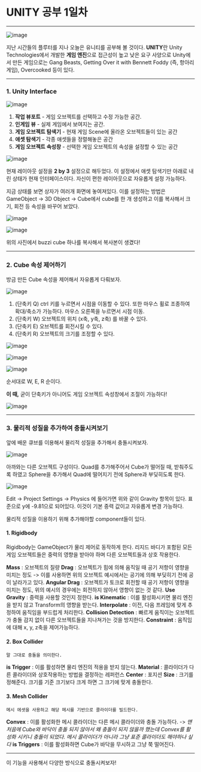 # UNITY 공부 1일차
------------------
![image](https://user-images.githubusercontent.com/59796964/72577847-7b118c00-3917-11ea-894b-ba23fb2768e8.png)

지난 시간들의 플루터를 지나 오늘은 유니티를 공부해 볼 것이다. **UNITY**란 Unity Technologies에서 개발한 **게임 엔진**으로 접근성이 높고 낮은 요구 사양으로 Unity에서 만든 게임으로는 Gang Beasts, Getting Over it with Bennett Foddy (즉, 항아리 게임), Overcooked 등이 있다.

------------
### 1. Unity Interface

![image](https://user-images.githubusercontent.com/59796964/72578867-bbbed480-391a-11ea-9fc6-fa79d30648c9.png)

1. **작업 뷰포트** - 게임 오브젝트를 선택하고 수정 가능한 공간. 
2.  **인게임 뷰** - 실제 게임에서 보여지는 공간. 
3.  **게임 오브젝트 탐색기** - 현재 게임 Scene에 올라온 오브젝트들이 있는 공간
4.  **애셋 탐색기** - 각종 애셋들을 정렬해놓은 공간
5.  **게임 오브젝트 속성창** - 선택한 게임 오브젝트의 속성을 설정할 수 있는 공간

![image](https://user-images.githubusercontent.com/59796964/72579030-3851b300-391b-11ea-9c02-06cd0a55e11e.png)

현재 레이아웃 설정을 **2 by 3** 설정으로 해두었다. 이 설정에서 애셋 탐색기만 아래로 내린 상태가 현재 인터페이스이다. 자신이 편한 레이아웃으로 자유롭게 설정 가능하다.

지금 상태를 보면 상자가 여러개 화면에 놓여져있다. 이를 설정하는 방법은 GameObject -> 3D Object -> Cube에서 cube를 한 개 생성하고 이를 복사해서 크기, 회전 등 속성을 바꾸어 보았다. 

![image](https://user-images.githubusercontent.com/59796964/72579324-20c6fa00-391c-11ea-87cd-061e91e7d741.png)

![image](https://user-images.githubusercontent.com/59796964/72579353-33413380-391c-11ea-85bf-83f4a8fcd977.png)

위의 사진에서 buzzi cube 하나를 복사해서 복사본이 생겼다!

------------

### 2. Cube 속성 제어하기

방금 만든 Cube 속성을 제어해서 자유롭게 다뤄보자.

![image](https://user-images.githubusercontent.com/59796964/72579969-fc6c1d00-391d-11ea-9f48-90a1c6f71b25.png)

1. (단축키 Q) ctrl 키를 누르면서 시점을 이동할 수 있다. 또한 마우스 휠로 조종하여 확대/축소가 가능하다. 마우스 오른쪽을 누르면서 시점 이동.
2.  (단축키 W) 오브젝트의 위치 (x축, y축, z축) 를 바꿀 수 있다. 
3. (단축키 E) 오브젝트를 회전시킬 수 있다.
4. (단축키 R) 오브젝트의 크기를 조정할 수 있다. 


![image](https://user-images.githubusercontent.com/59796964/72580156-7d2b1900-391e-11ea-81b3-7b9ff0776cf0.png)

![image](https://user-images.githubusercontent.com/59796964/72580197-9e8c0500-391e-11ea-8a5e-ea4104e6c80f.png)

![image](https://user-images.githubusercontent.com/59796964/72580231-b5caf280-391e-11ea-8e3c-f8df2f2d6d33.png)

순서대로 W, E, R 순이다.

**이 때,** 굳이 단축키가 아니어도 게임 오브젝트 속성창에서 조절이 가능하다! 

![image](https://user-images.githubusercontent.com/59796964/72580317-04788c80-391f-11ea-8072-e1ecee5bb8c5.png)

------------

### 3. 물리적 성질을 추가하여 충돌시켜보기

앞에 배운 큐브를 이용해서 물리적 성질을 추가해서 충돌시켜보자.

![image](https://user-images.githubusercontent.com/59796964/72585795-bff6ec00-3932-11ea-9d0c-b8346449074a.png)

아까와는 다른 오브젝트 구성이다. Quad를 추가해주어서 Cube가 떨어질 때, 받춰주도록 하였고 Sphere을 추가해서 Quad에 떨어지기 전에 Sphere과 부딪히도록 한다.

![image](https://user-images.githubusercontent.com/59796964/72585912-2a0f9100-3933-11ea-92f6-9fa4d90afb50.png)

Edit -> Project Settings -> Physics 에 들어가면 위와 같이 Gravity 항목이 있다. 표준으로 y에 -9.81으로 되어있다. 이것이 기본 중력 값이고 자유롭게 변경 가능하다. 

물리적 성질을 이용하기 위해 추가해야할 component들이 있다.

#### 1. **Rigidbody**
Rigidbody는  GameObject가 물리 제어로 동작하게 한다. 리지드 바디가 포함된 모든 게임 오브젝트들은 중력의 영향을 받아야 하며 다른 오브젝트들과 상호 작용한다. 
	
**Mass** : 오브젝트의 질량
**Drag** : 오브젝트가 힘에 의해 움직일 때 공기 저항이 영향을 미치는 정도
-> 이를 사용하면 위의 오브젝트 예시에서는 공기에 의해 부딪히기 전에 공이 날라가고 있다.
**Angular Drag** : 오브젝트가 토크로 회전할 때 공기 저항이 영향을 미치는 정도, 위의 예시의 경우에는 회전하지 않아서 영향이 없는 것 같다.
**Use Gravity** : 중력을 사용할 것인지 정한다.
**is Kinematic** : 이를 활성화시키면 물리 엔진을 받지 않고 Transform의 영향을 받는다.
**Interpolate** : 이전, 다음 프레임에 맞게 추정하여 움직임을 부드럽게 처리한다.
**Collision Detection** : 빠르게 움직이는 오브젝트가 충돌 감지 없이 다른 오브젝트들을 지나쳐가는 것을 방지한다.
**Constraint** : 움직임에 대해 x, y, z축을 제어가능하다.

#### 2. **Box Collider**
	말 그대로 충돌을 의미한다.

**is Trigger** : 이를 활성하면 물리 엔진의 적용을 받지 않는다.
**Material** : 콜라이더가 다른 콜라이더와 상호작용하는 방법을 결정하는 레퍼런스
**Center** : 포지션
**Size** : 크기를 정해준다. 크기를 기준 크기보다 크게 하면 그 크기에 맞게 충돌한다.

#### 3. **Mesh Collider**
	메시 에셋을 사용하고 해당 메시를 기반으로 콜라이더를 빌드한다.

**Convex** : 이를 활성화한 메시 콜라이더는 다른 메시 콜라이더와 충돌 가능하다. -> *맨 처음에 Cube와 바닥이 충돌 되지 않아서 왜 충돌이 되지 않을까 했는데 Convex를 활성화 시키니 충돌이 되었다. 메시 콜라이더가 아니라 그냥 표준 콜라이더도 해야하나 싶다*
**is Triggers** : 이를 활성화하면 Cube가 바닥을 무시하고 그냥 쭉 떨어진다.

------------

이 기능을 사용해서 다양한 방식으로 충돌시켜보자!
